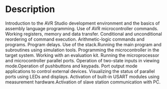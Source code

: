 # Description
Introduction to the AVR Studio development environment and the basics of assembly language programming. Use of AVR microcontroller commands. Working registers, memory and data transfer. Conditional and unconditional reordering of command execution. Arithmetic-logic commands and programs. Program delays. Use of the stack.Running the main program and subroutines using simulation tools.  Programming the microcontroller in the target system. Working with an evaluation kit. Running the microprocessor and microcontroller parallel ports. Operation of two-state inputs in viewing mode.Operation of pushbuttons and keypads. Port output mode applications to control external devices. Visualizing the status of parallel ports using LEDs and displays. Activation of built-in USART modules using measurement hardware.Activation of slave station communication with PC.
